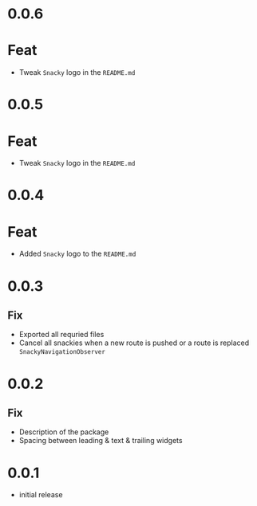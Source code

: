 # 0.0.6

# Feat
- Tweak `Snacky` logo in the `README.md`

# 0.0.5

# Feat
- Tweak `Snacky` logo in the `README.md`

# 0.0.4

# Feat
- Added `Snacky` logo to the `README.md`

# 0.0.3

## Fix
- Exported all requried files
- Cancel all snackies when a new route is pushed or a route is replaced `SnackyNavigationObserver`

# 0.0.2

## Fix
- Description of the package
- Spacing between leading & text & trailing widgets

# 0.0.1

* initial release

